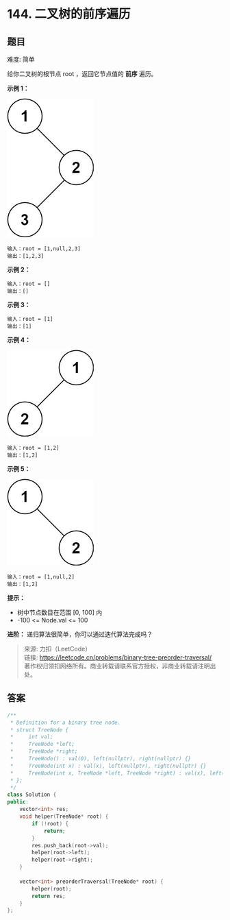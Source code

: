 # 144. 二叉树的前序遍历

## 题目

难度: 简单

给你二叉树的根节点 root ，返回它节点值的 **前序** 遍历。

**示例 1：**

![](image/image-20231022190402883.png)

```
输入：root = [1,null,2,3]
输出：[1,2,3]

```

**示例 2：**

```
输入：root = []
输出：[]

```

**示例 3：**

```
输入：root = [1]
输出：[1]

```

**示例 4：**

![](image/image-20231022190421078.png)

```
输入：root = [1,2]
输出：[1,2]

```

**示例 5：**

![](image/image-20231022190430032.png)

```
输入：root = [1,null,2]
输出：[1,2]

```

**提示：**

- 树中节点数目在范围 [0, 100] 内
- -100 <= Node.val <= 100

**进阶：** 递归算法很简单，你可以通过迭代算法完成吗？

> 来源: 力扣（LeetCode）  
> 链接: <https://leetcode.cn/problems/binary-tree-preorder-traversal/>  
> 著作权归领扣网络所有。商业转载请联系官方授权，非商业转载请注明出处。

## 答案

```c++
/**
 * Definition for a binary tree node.
 * struct TreeNode {
 *     int val;
 *     TreeNode *left;
 *     TreeNode *right;
 *     TreeNode() : val(0), left(nullptr), right(nullptr) {}
 *     TreeNode(int x) : val(x), left(nullptr), right(nullptr) {}
 *     TreeNode(int x, TreeNode *left, TreeNode *right) : val(x), left(left), right(right) {}
 * };
 */
class Solution {
public:
    vector<int> res;
    void helper(TreeNode* root) {
        if (!root) {
            return;
        }
        res.push_back(root->val);
        helper(root->left);
        helper(root->right);
    }

    vector<int> preorderTraversal(TreeNode* root) {
        helper(root);
        return res;
    }
};
```
